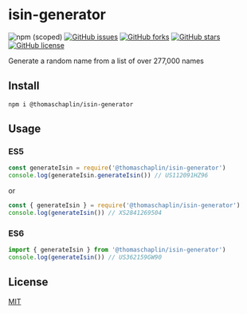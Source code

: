 # isin-generator
![npm (scoped)](https://img.shields.io/npm/v/@thomaschaplin/isin-generator)
[![GitHub issues](https://img.shields.io/github/issues/thomaschaplin/isin-generator)](https://github.com/thomaschaplin/isin-generator/issues)
[![GitHub forks](https://img.shields.io/github/forks/thomaschaplin/isin-generator)](https://github.com/thomaschaplin/isin-generator/network)
[![GitHub stars](https://img.shields.io/github/stars/thomaschaplin/isin-generator)](https://github.com/thomaschaplin/isin-generator/stargazers)
[![GitHub license](https://img.shields.io/github/license/thomaschaplin/isin-generator)](https://github.com/thomaschaplin/isin-generator/blob/master/LICENSE)

Generate a random name from a list of over 277,000 names

## Install

`npm i @thomaschaplin/isin-generator`

## Usage

### ES5
```js
const generateIsin = require('@thomaschaplin/isin-generator')
console.log(generateIsin.generateIsin()) // US112091HZ96
```

or

```js
const { generateIsin } = require('@thomaschaplin/isin-generator')
console.log(generateIsin()) // XS2841269504
```

### ES6

```js
import { generateIsin } from '@thomaschaplin/isin-generator')
console.log(generateIsin()) // US362159GW90
```

## License 
[MIT](./LICENSE)